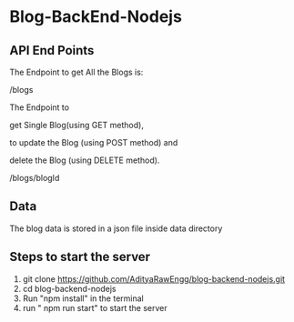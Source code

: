 # Blog-BackEnd-Nodejs

## API End Points

The Endpoint to get All the Blogs is:

<lable>/blogs</lable>

The Endpoint to

get Single Blog(using GET method),

to update the Blog (using POST method) and

delete the Blog (using DELETE method).

<lable>/blogs/blogId</lable>

## Data

The blog data is stored in a json file inside data directory

## Steps to start the server

1. git clone https://github.com/AdityaRawEngg/blog-backend-nodejs.git
2. cd blog-backend-nodejs
3. Run "npm install" in the terminal
4. run " npm run start" to start the server
